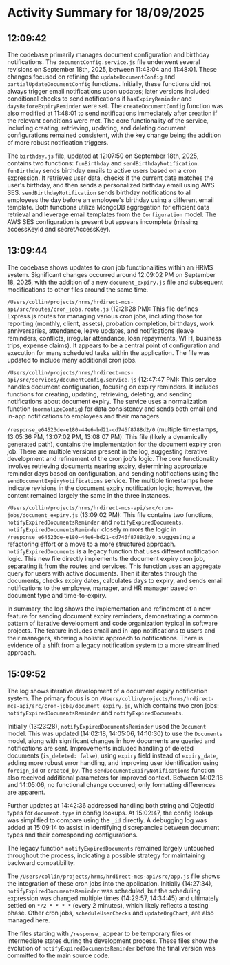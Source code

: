 # Activity Summary for 18/09/2025

## 12:09:42
The codebase primarily manages document configuration and birthday notifications.  The `documentConfig.service.js` file underwent several revisions on September 18th, 2025, between 11:43:04 and 11:48:01.  These changes focused on refining the `updateDocumentConfig` and `partialUpdateDocumentConfig` functions.  Initially, these functions did not always trigger email notifications upon updates; later versions included conditional checks to send notifications if `hasExpiryReminder` and `daysBeforeExpiryReminder` were set.  The `createDocumentConfig` function was also modified at 11:48:01 to send notifications immediately after creation if the relevant conditions were met.  The core functionality of the service, including creating, retrieving, updating, and deleting document configurations remained consistent, with the key change being the addition of more robust notification triggers.

The `birthday.js` file, updated at 12:07:50 on September 18th, 2025, contains two functions: `funBirthday` and `sendBirthdayNotification`.  `funBirthday` sends birthday emails to active users based on a cron expression. It retrieves user data, checks if the current date matches the user's birthday, and then sends a personalized birthday email using AWS SES. `sendBirthdayNotification` sends birthday notifications to all employees the day before an employee's birthday using a different email template. Both functions utilize MongoDB aggregation for efficient data retrieval and leverage email templates from the `Configuration` model.  The AWS SES configuration is present but appears incomplete (missing accessKeyId and secretAccessKey).


## 13:09:44
The codebase shows updates to cron job functionalities within an HRMS system.  Significant changes occurred around 12:09:02 PM on September 18, 2025, with the addition of a new `document_expiry.js` file and subsequent modifications to other files around the same time.

`/Users/collin/projects/hrms/hrdirect-mcs-api/src/routes/cron_jobs.route.js` (12:21:28 PM): This file defines Express.js routes for managing various cron jobs, including those for reporting (monthly, client, assets), probation completion, birthdays, work anniversaries, attendance, leave updates, and notifications (leave reminders, conflicts, irregular attendance, loan repayments, WFH, business trips, expense claims).  It appears to be a central point of configuration and execution for many scheduled tasks within the application.  The file was updated to include many additional cron jobs.

`/Users/collin/projects/hrms/hrdirect-mcs-api/src/services/documentConfig.service.js` (12:47:47 PM): This service handles document configuration, focusing on expiry reminders.  It includes functions for creating, updating, retrieving, deleting, and sending notifications about document expiry.  The service uses a normalization function (`normalizeConfig`) for data consistency and sends both email and in-app notifications to employees and their managers.

`/response_e64523de-e180-44e6-bd21-cd746f8788d2/0` (multiple timestamps, 13:05:36 PM, 13:07:02 PM, 13:08:07 PM): This file (likely a dynamically generated path), contains the implementation for the document expiry cron job.  There are multiple versions present in the log, suggesting iterative development and refinement of the cron job's logic. The core functionality involves retrieving documents nearing expiry, determining appropriate reminder days based on configuration, and sending notifications using the `sendDocumentExpiryNotifications` service.  The multiple timestamps here indicate revisions in the document expiry notification logic; however, the content remained largely the same in the three instances.

`/Users/collin/projects/hrms/hrdirect-mcs-api/src/cron-jobs/document_expiry.js` (13:09:02 PM): This file contains two functions, `notifyExpiredDocumentsReminder` and `notifyExpiredDocuments`.  `notifyExpiredDocumentsReminder` closely mirrors the logic in `/response_e64523de-e180-44e6-bd21-cd746f8788d2/0`, suggesting a refactoring effort or a move to a more structured approach.  `notifyExpiredDocuments` is a legacy function that uses different notification logic.   This new file directly implements the document expiry cron job, separating it from the routes and services.  This function uses an aggregate query for users with active documents. Then it iterates through the documents, checks expiry dates, calculates days to expiry, and sends email notifications to the employee, manager, and HR manager based on document type and time-to-expiry.

In summary, the log shows the implementation and refinement of a new feature for sending document expiry reminders, demonstrating a common pattern of iterative development and code organization typical in software projects.  The feature includes email and in-app notifications to users and their managers, showing a holistic approach to notifications.  There is evidence of a shift from a legacy notification system to a more streamlined approach.


## 15:09:52
The log shows iterative development of a document expiry notification system.  The primary focus is on `/Users/collin/projects/hrms/hrdirect-mcs-api/src/cron-jobs/document_expiry.js`, which contains two cron jobs: `notifyExpiredDocumentsReminder` and `notifyExpiredDocuments`.

Initially (13:23:28), `notifyExpiredDocumentsReminder` used the `Document` model. This was updated (14:02:18, 14:05:06, 14:10:30) to use the `Documents` model, along with significant changes in how documents are queried and notifications are sent.  Improvements included handling of deleted documents (`is_deleted: false`), using `expiry` field instead of `expiry_date`, adding more robust error handling, and improving user identification using `foreign_id` or `created_by`. The `sendDocumentExpiryNotifications` function also received additional parameters for improved context.  Between 14:02:18 and 14:05:06, no functional change occurred; only formatting differences are apparent.

Further updates at 14:42:36 addressed handling both string and ObjectId types for `document.type` in config lookups. At 15:02:47, the config lookup was simplified to compare using the `_id` directly.  A debugging log was added at 15:09:14 to assist in identifying discrepancies between document types and their corresponding configurations.

The legacy function `notifyExpiredDocuments` remained largely untouched throughout the process, indicating a possible strategy for maintaining backward compatibility.

The `/Users/collin/projects/hrms/hrdirect-mcs-api/src/app.js` file shows the integration of these cron jobs into the application.  Initially (14:27:34), `notifyExpiredDocumentsReminder` was scheduled, but the scheduling expression was changed multiple times (14:29:57, 14:34:45) and ultimately settled on `*/2 * * * *` (every 2 minutes), which likely reflects a testing phase.  Other cron jobs, `scheduleUserChecks` and `updateOrgChart`, are also managed here.

The files starting with `/response_` appear to be temporary files or intermediate states during the development process.  These files show the evolution of `notifyExpiredDocumentsReminder` before the final version was committed to the main source code.
